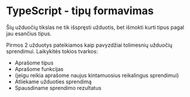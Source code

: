 # TypeScript - tipų formavimas

Šių užduočių tikslas ne tik išspręsti užduotis, bet išmokti kurti tipus pagal jau esančius tipus.

Pirmos 2 užduotys pateikiamos kaip pavyzdžiai tolimesnių užduočių sprendimui. Laikykitės tokios tvarkos:
  * Aprašome tipus
  * Aprašome funkcijas
  * (jeigu reikia aprašome naujus kintamuosius reikalingus sprendimui)
  * Atliekame užduoties sprendimą
  * Spausdiname sprendimo rezultatus
